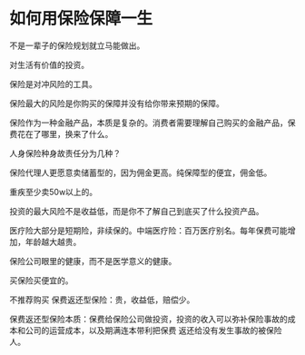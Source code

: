 # 如何用保险保障一生

不是一辈子的保险规划就立马能做出。

对生活有价值的投资。

保险是对冲风险的工具。

保险最大的风险是你购买的保障并没有给你带来预期的保障。

保险作为一种金融产品，本质是复杂的。消费者需要理解自己购买的金融产品，保费花在了哪里，换来了什么。

人身保险种身故责任分为几种？

保险代理人更愿意卖储蓄型的，因为佣金更高。纯保障型的便宜，佣金低。

重疾至少卖50w以上的。

投资的最大风险不是收益低，而是你不了解自己到底买了什么投资产品。

医疗险大部分是短期险，非续保的。中端医疗险：百万医疗别名。每年保费可能增加，年龄越大越贵。

保险公司眼里的健康，而不是医学意义的健康。

买保险买便宜的。

不推荐购买 保费返还型保险：贵，收益低，赔偿少。

保费返还型保险本质：保费给保险公司做投资，投资的收入可以弥补保险事故的成本和公司的运营成本，以及期满连本带利把保费
返还给没有发生事故的被保险人。

